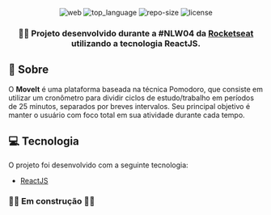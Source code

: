 <div align="center">

![web] ![top_language] ![repo-size] ![license]

### 🏃‍♂️ Projeto desenvolvido durante a #NLW04 da [Rocketseat] utilizando a tecnologia **ReactJS**.

</div>

## :bookmark: Sobre

O **MoveIt** é uma plataforma baseada na técnica Pomodoro, que consiste em utilizar um cronômetro para dividir ciclos de estudo/trabalho em períodos de 25 minutos,  separados por breves intervalos. Seu principal objetivo é manter o usuário com foco total em sua atividade durante cada tempo.

## :computer: Tecnologia

O projeto foi desenvolvido com a seguinte tecnologia:

- [ReactJS](https://reactjs.org)

### :construction_worker::construction: Em construção :construction_worker::construction:

<!-- Links -->
[Rocketseat]: https://rocketseat.com.br/

<!-- Bagdes -->
[web]: https://img.shields.io/badge/web-React-63DAFA?style=flat-square
[top_language]: https://img.shields.io/github/languages/top/iancmilan/moveit?style=flat-square
[license]: https://img.shields.io/github/license/iancmilan/moveit?style=flat-square
[repo-size]: https://img.shields.io/github/repo-size/iancmilan/moveit?style=flat-square

